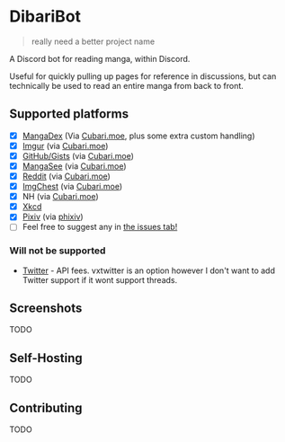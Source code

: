# DibariBot

> really need a better project name

A Discord bot for reading manga, within Discord.

Useful for quickly pulling up pages for reference in discussions, but can technically be used to read an entire manga from back to front.

## Supported platforms
- [x] [MangaDex](https://mangadex.org/) (Via [Cubari.moe](https://cubari.moe/), plus some extra custom handling)
- [x] [Imgur](https://imgur.com/) (via [Cubari.moe](https://cubari.moe/))
- [x] [GitHub/Gists](https://gist.github.com/) (via [Cubari.moe](https://cubari.moe/))
- [x] [MangaSee](https://mangasee123.com/) (via [Cubari.moe](https://cubari.moe/))
- [x] [Reddit](https://www.reddit.com/) (via [Cubari.moe](https://cubari.moe/))
- [x] [ImgChest](https://imgchest.com/) (via [Cubari.moe](https://cubari.moe/))
- [x] NH (via [Cubari.moe](https://cubari.moe/))
- [x] [Xkcd](https://xkcd.com/)
- [x] [Pixiv](https://www.pixiv.net/) (via [phixiv](https://github.com/HazelTheWitch/phixiv))
- [ ] Feel free to suggest any in [the issues tab!](https://github.com/SquirrelKiev/DibariBotNew/issues)

### Will not be supported

- [Twitter](https://twitter.com/) - API fees. vxtwitter is an option however I don't want to add Twitter support if it wont support threads.

## Screenshots

TODO

## Self-Hosting

TODO

## Contributing

TODO

